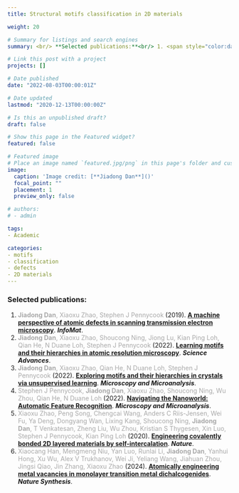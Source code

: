 ```yaml
---
title: Structural motifs classification in 2D materials

weight: 20

# Summary for listings and search engines
summary: <br/> **Selected publications:**<br/> 1. <span style="color:darkgray">**Jiadong Dan**, Xiaoxu Zhao, Stephen J Pennycook</span> (2019). [**A machine perspective of atomic defects in scanning transmission electron microscopy**](../../publication/dan-2019-review/). ***InfoMat***. <br/> 2. <span style="color:darkgray">**Jiadong Dan**, Xiaoxu Zhao, Shoucong Ning, Jiong Lu, Kian Ping Loh, Qian He, N Duane Loh, Stephen J Pennycook</span> (2022). [**Learning motifs and their hierarchies in atomic resolution microscopy**](../../publication/dan-2022-motif/). ***Science Advances***. <br/> 3. <span style="color:darkgray">**Jiadong Dan**, Xiaoxu Zhao, Qian He, N Duane Loh, Stephen J Pennycook</span> (2022). [**Exploring motifs and their hierarchies in crystals via unsupervised learning**](../../publication/dan-2022-motif-mm/). ***Microscopy and Microanalysis***. <br/> 4. <span style="color:darkgray">Stephen J Pennycook, **Jiadong Dan**, Xiaoxu Zhao, Shoucong Ning, Wu Zhou, Qian He, N Duane Loh</span> (2022). [**Navigating the Nanoworld:Automatic Feature Recognition**](../../publication/pennycook-2022-mm/). ***Microscopy and Microanalysis***. <br/> 5. <span style="color:darkgray">Xiaoxu Zhao, Peng Song, Chengcai Wang, Anders C Riis-Jensen, Wei Fu, Ya Deng, Dongyang Wan, Lixing Kang, Shoucong Ning, **Jiadong Dan**, T Venkatesan, Zheng Liu, Wu Zhou, Kristian S Thygesen, Xin Luo, Stephen J Pennycook, Kian Ping Loh</span> (2020). [**Engineering covalently bonded 2D layered materials by self-intercalation**](../../publication/zhao-2020-nature/). ***Nature***. <br/> 6. <span style="color:darkgray">Xiaocang Han, Mengmeng Niu, Yan Luo, Runlai Li, **Jiadong Dan**, Yanhui Hong, Xu Wu, Alex V Trukhanov, Wei Ji, Yeliang Wang, Jiahuan Zhou, Jingsi Qiao, Jin Zhang, Xiaoxu Zhao</span> (2024). [**Atomically engineering metal vacancies in monolayer transition metal dichalcogenides**](../../publication/han-2024-nature-synthesis/). ***Nature Synthesis***. <br/>

# Link this post with a project
projects: []

# Date published
date: "2022-08-03T00:00:01Z"

# Date updated
lastmod: "2020-12-13T00:00:00Z"

# Is this an unpublished draft?
draft: false

# Show this page in the Featured widget?
featured: false

# Featured image
# Place an image named `featured.jpg/png` in this page's folder and customize its options here.
image:
  caption: 'Image credit: [**Jiadong Dan**]()'
  focal_point: ""
  placement: 1
  preview_only: false

# authors:
# - admin

tags:
- Academic

categories:
- motifs
- classification
- defects
- 2D materials
---
```


### Selected publications:
1. <span style="color:darkgray">**Jiadong Dan**, Xiaoxu Zhao, Stephen J Pennycook</span> (2019). [**A machine perspective of atomic defects in scanning transmission electron microscopy**](../../publication/dan-2019-review/). ***InfoMat***. <br/>
2. <span style="color:darkgray">**Jiadong Dan**, Xiaoxu Zhao, Shoucong Ning, Jiong Lu, Kian Ping Loh, Qian He, N Duane Loh, Stephen J Pennycook</span> (2022). [**Learning motifs and their hierarchies in atomic resolution microscopy**](../../publication/dan-2022-motif/). ***Science Advances***. <br/>
3. <span style="color:darkgray">**Jiadong Dan**, Xiaoxu Zhao, Qian He, N Duane Loh, Stephen J Pennycook</span> (2022). [**Exploring motifs and their hierarchies in crystals via unsupervised learning**](../../publication/dan-2022-motif-mm/). ***Microscopy and Microanalysis***. <br/>
4. <span style="color:darkgray">Stephen J Pennycook, **Jiadong Dan**, Xiaoxu Zhao, Shoucong Ning, Wu Zhou, Qian He, N Duane Loh</span> (2022). [**Navigating the Nanoworld: Automatic Feature Recognition**](../../publication/pennycook-2022-mm/). ***Microscopy and Microanalysis***. <br/>
5. <span style="color:darkgray">Xiaoxu Zhao, Peng Song, Chengcai Wang, Anders C Riis-Jensen, Wei Fu, Ya Deng, Dongyang Wan, Lixing Kang, Shoucong Ning, **Jiadong Dan**, T Venkatesan, Zheng Liu, Wu Zhou, Kristian S Thygesen, Xin Luo, Stephen J Pennycook, Kian Ping Loh</span> (2020). [**Engineering covalently bonded 2D layered materials by self-intercalation**](../../publication/zhao-2020-nature/). ***Nature***. <br/>
6. <span style="color:darkgray">Xiaocang Han, Mengmeng Niu, Yan Luo, Runlai Li, **Jiadong Dan**, Yanhui Hong, Xu Wu, Alex V Trukhanov, Wei Ji, Yeliang Wang, Jiahuan Zhou, Jingsi Qiao, Jin Zhang, Xiaoxu Zhao</span> (2024). [**Atomically engineering metal vacancies in monolayer transition metal dichalcogenides**](../../publication/han-2024-nature-synthesis/). ***Nature Synthesis***. <br/>

